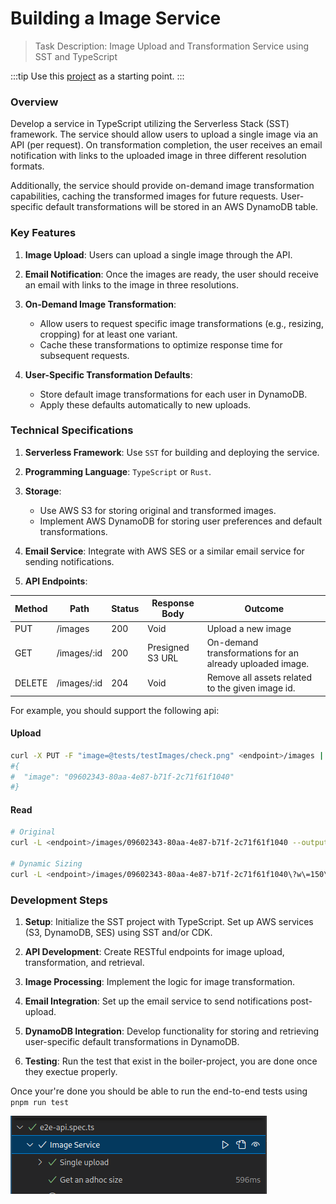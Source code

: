 # Building a Image Service

> Task Description: Image Upload and Transformation Service using SST and TypeScript

:::tip
Use this [project](https://github.com/elva-labs/serverless-onboarding/tree/main/exercises/image-service) as a starting point.
:::

### Overview

Develop a service in TypeScript utilizing the Serverless Stack (SST) framework. The service should allow users to upload a single image via an API (per request). On transformation completion, the user receives an email notification with links to the uploaded image in three different resolution formats.

Additionally, the service should provide on-demand image transformation capabilities, caching the transformed images for future requests. User-specific default transformations will be stored in an AWS DynamoDB table.

### Key Features

1. **Image Upload**: Users can upload a single image through the API.
2. **Email Notification**: Once the images are ready, the user should receive an email with links to the image in three resolutions.

3. **On-Demand Image Transformation**:

   - Allow users to request specific image transformations (e.g., resizing, cropping) for at least one variant.
   - Cache these transformations to optimize response time for subsequent requests.

4. **User-Specific Transformation Defaults**:
   - Store default image transformations for each user in DynamoDB.
   - Apply these defaults automatically to new uploads.

### Technical Specifications

1. **Serverless Framework**: Use `SST` for building and deploying the service.
2. **Programming Language**: `TypeScript` or `Rust`.

3. **Storage**:

   - Use AWS S3 for storing original and transformed images.
   - Implement AWS DynamoDB for storing user preferences and default transformations.

4. **Email Service**: Integrate with AWS SES or a similar email service for sending notifications.

5. **API Endpoints**:

| Method | Path        | Status | Response Body    | Outcome                                                  |
| ------ | ----------- | ------ | ---------------- | -------------------------------------------------------- |
| PUT    | /images     | 200    | Void             | Upload a new image                                       |
| GET    | /images/:id | 200    | Presigned S3 URL | On-demand transformations for an already uploaded image. |
| DELETE | /images/:id | 204    | Void             | Remove all assets related to the given image id.         |

For example, you should support the following api:

#### Upload

```bash
curl -X PUT -F "image=@tests/testImages/check.png" <endpoint>/images | jq
#{
#  "image": "09602343-80aa-4e87-b71f-2c71f61f1040"
#}

```

#### Read

```bash
# Original
curl -L <endpoint>/images/09602343-80aa-4e87-b71f-2c71f61f1040 --output tmp.png

# Dynamic Sizing
curl -L <endpoint>/images/09602343-80aa-4e87-b71f-2c71f61f1040\?w\=150\&h\=150 --output tmp.png
```

### Development Steps

1. **Setup**: Initialize the SST project with TypeScript. Set up AWS services (S3, DynamoDB, SES) using SST and/or CDK.

2. **API Development**: Create RESTful endpoints for image upload, transformation, and retrieval.

3. **Image Processing**: Implement the logic for image transformation.

4. **Email Integration**: Set up the email service to send notifications post-upload.

5. **DynamoDB Integration**: Develop functionality for storing and retrieving user-specific default transformations in DynamoDB.

6. **Testing**: Run the test that exist in the boiler-project, you are done once they exectue properly.

Once your're done you should be able to run the end-to-end tests using `pnpm run test`

![test-img](../assets/2024-02-01_16-36.png)
